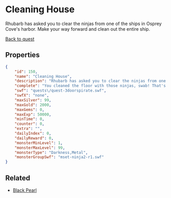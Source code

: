 # Cleaning House

Rhubarb has asked you to clear the ninjas from one of the ships in Osprey Cove's harbor. Make your way forward and clean out the entire ship.

[Back to quest](../quests.md)

## Properties

```json
{
    "id": 150,
    "name": "Cleaning House",
    "description": "Rhubarb has asked you to clear the ninjas from one of the ships in Osprey Cove's harbor. Make your way forward and clean out the entire ship.",
    "complete": "You cleaned the floor with those ninjas, swab! That's one ninja-free pirate ship! Return to Rhubarb to see what's next!",
    "swf": "quests\/quest-3doorspirate.swf",
    "swfX": "none",
    "maxSilver": 99,
    "maxGold": 2000,
    "maxGems": 0,
    "maxExp": 50000,
    "minTime": 0,
    "counter": 0,
    "extra": "",
    "dailyIndex": 0,
    "dailyReward": 0,
    "monsterMinLevel": 1,
    "monsterMaxLevel": 99,
    "monsterType": "Darkness,Metal",
    "monsterGroupSwf": "mset-ninja2-r1.swf"
}
```

## Related

- [Black Pearl](../items/1003-black-pearl.md)

